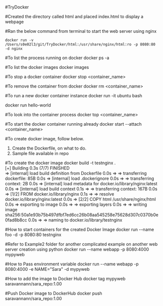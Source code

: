 #TryDocker

#Created the directory called html and placed index.html to display a webpage

#Ran the below command from terminal to start the web server using nginx

`docker run -v /Users/s0e02l3/git/TryDocker/html:/usr/share/nginx/html:ro -p 8080:80 -d nginx`

#To list the process running on docker
docker ps -a

#To list the docker images
docker images

#To stop a docker container
docker stop <container_name>

#To remove the container from docker
docker rm <container_name>

#To run a new docker container instance
docker run -it ubuntu bash

docker run hello-world


#To look into the container process
docker top <container_name>

#To start the docker container running already 
docker start --attach <container_name>

#To create docker image, follow below. 
1. Create the Dockerfile, on what to do. 
2. Sample file available in repo

#To create the docker image
docker build -t testnginx .  
[+] Building 0.3s (7/7) FINISHED                                                                                                                                                                                                              
 => [internal] load build definition from Dockerfile                                                                                                                                                                                     0.0s
 => => transferring dockerfile: 85B                                                                                                                                                                                                      0.0s
 => [internal] load .dockerignore                                                                                                                                                                                                        0.0s
 => => transferring context: 2B                                                                                                                                                                                                          0.0s
 => [internal] load metadata for docker.io/library/nginx:latest                                                                                                                                                                          0.0s
 => [internal] load build context                                                                                                                                                                                                        0.1s
 => => transferring context: 167B                                                                                                                                                                                                        0.0s
 => [1/2] FROM docker.io/library/nginx                                                                                                                                                                                                   0.1s
 => => resolve docker.io/library/nginx:latest                                                                                                                                                                                            0.0s
 => [2/2] COPY html /usr/share/nginx/html                                                                                                                                                                                                0.0s
 => exporting to image                                                                                                                                                                                                                   0.0s
 => => exporting layers                                                                                                                                                                                                                  0.0s
 => => writing image sha256:50a1e93b75b497dfbf7ed6cc26b08aa545258e75628d307c0370b0e0fad8b8cc                                                                                                                                             0.0s
 => => naming to docker.io/library/testnginx   

#How to start containers for the created Docker Image
docker run --name foo -d -p 8080:80 testnginx

#Refer to Example2 folder for another complicated example on another web server creation using python
docker run --name webapp -p 8080:4000 mypyweb

#How to Pass environment variable
docker run --name webapp -p 8080:4000 -e NAME="Sara" -d mypyweb

#How to add the image to Docker Hub
docker tag mypyweb saravannann/sara_repo:1.00


#Push Docker image to DockerHub
docker push saravannann/sara_repo:1.00
